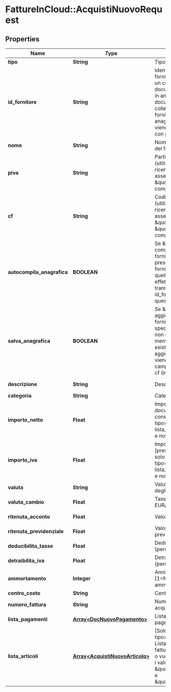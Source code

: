 # FattureInCloud::AcquistiNuovoRequest

## Properties
Name | Type | Description | Notes
------------ | ------------- | ------------- | -------------
**tipo** | **String** | Tipologia del documento | [default to &#39;spesa&#39;]
**id_fornitore** | **String** | Identificativo univoco del fornitore (serve per creare un collegamento tra il documento e un fornitore in anagrafica; se nullo, il documento non viene collegato a nessun fornitore già esistente in anagrafica; se mancante, viene fatto il collegamento con piva o cf) | [optional] [default to &#39;0&#39;]
**nome** | **String** | Nome o ragione sociale del fornitore | [optional] [default to &#39;Mario Rossi&#39;]
**piva** | **String** | Partita IVA fornitore (utilizzato solo per ricercare il cliente in assenza di \&quot;id_fornitore\&quot; o completare l&#39;anagrafica) | [optional] [default to &#39;IT1234567890&#39;]
**cf** | **String** | Codice fiscale fornitore (utilizzato solo per ricercare il cliente in assenza di \&quot;id_fornitore\&quot; e \&quot;piva\&quot; o completare l&#39;anagrafica) | [optional] [default to &#39;ABCDEF12G34H567I&#39;]
**autocompila_anagrafica** | **BOOLEAN** | Se \&quot;true\&quot;, completa il nome del fornitore con quello presente nell&#39;anagrafica fornitori (sovrascrivendo quelli presenti), effettuando la ricerca tramite i campi id_fornitore, piva e cf (in quest&#39;ordine) | [optional] [default to false]
**salva_anagrafica** | **BOOLEAN** | Se \&quot;true\&quot;, aggiorna l&#39;anagrafica fornitori con il nome specificato: se il fornitore non esiste viene creato, mentre se il fornitore esiste già il nome viene aggiornato; il fornitore viene ricercato tramite i campi id_fornitore, piva e cf (in quest&#39;ordine) | [optional] [default to false]
**descrizione** | **String** | Descrizione dell&#39;acquisto | [optional] [default to &#39;Acquisto di prova&#39;]
**categoria** | **String** | Categoria documento | [optional] [default to &#39;&#39;]
**importo_netto** | **Float** | Importo netto del documento [preso in considerazione solo se tipo&#x3D;\&quot;ndc\&quot; o lista_articoli è specificata e non vuota] | [optional] [default to 0.0]
**importo_iva** | **Float** | Importo iva del documento [preso in considerazione solo se tipo&#x3D;\&quot;ndc\&quot; o lista_articoli è specificata e non vuota] | [optional] [default to 0.0]
**valuta** | **String** | Valuta del documento e degli importi indicati | [optional] [default to &#39;EUR&#39;]
**valuta_cambio** | **Float** | Tasso di cambio EUR/{valuta} | [optional] [default to 1.0]
**ritenuta_acconto** | **Float** | Valore ritenuta d&#39;acconto | [optional] [default to 0.0]
**ritenuta_previdenziale** | **Float** | Valore ritenuta previdenziale | [optional] [default to 0.0]
**deducibilita_tasse** | **Float** | Deducibilità della spesa (percentuale) | [optional] [default to 100.0]
**detraibilita_iva** | **Float** | Detraibilità dell&#39;IVA (percentuale) | [optional] [default to 100.0]
**ammortamento** | **Integer** | Anni di ammortamento [1&#x3D;Nessun ammortamento] | [optional] [default to 1]
**centro_costo** | **String** | Centro di costo | [optional] [default to &#39;&#39;]
**numero_fattura** | **String** | Numero della fattura di acquisto | [optional] [default to &#39;&#39;]
**lista_pagamenti** | [**Array&lt;DocNuovoPagamento&gt;**](DocNuovoPagamento.md) | Lista delle tranches di pagamento | 
**lista_articoli** | [**Array&lt;AcquistiNuovoArticolo&gt;**](AcquistiNuovoArticolo.md) | [Solo per tipo&#x3D;\&quot;spesa\&quot;] Lista degli articoli in fattura (se non specificato o vuoto, vengono utilizzati i valori \&quot;importo_netto\&quot; e \&quot;importo_iva\&quot;) | [optional] 


